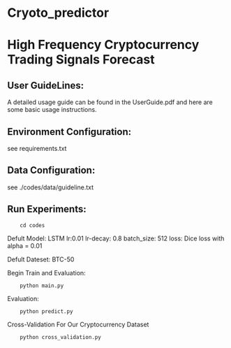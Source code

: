 # Cryoto_predictor

# High Frequency Cryptocurrency Trading Signals Forecast

## User GuideLines:
A detailed usage guide can be found in the UserGuide.pdf and here are some basic usage instructions.



## Environment Configuration:
see requirements.txt

## Data Configuration:
see ./codes/data/guideline.txt

## Run Experiments:
        cd codes

Defult Model: LSTM lr:0.01 lr-decay: 0.8 batch_size: 512 loss: Dice loss with alpha = 0.01

Defult Dateset: BTC-50

Begin Train and Evaluation:
        
        python main.py
        
Evaluation:

        python predict.py

Cross-Validation For Our Cryptocurrency Dataset

        python cross_validation.py




